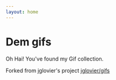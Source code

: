 ```yaml
---
layout: home
---
```


# Dem gifs

Oh Hai! You've found my Gif collection.

Forked from jglovier's project [jglovier/gifs](https://github.com/jglovier/gifs)
